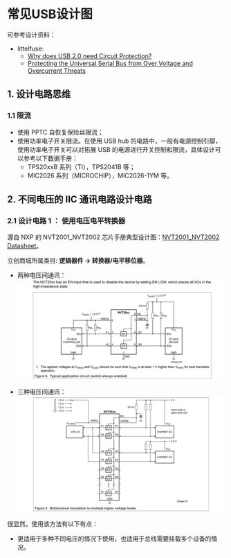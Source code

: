 # 常见USB设计图
可参考设计资料：
- littelfuse:
    - [Why does USB 2.0 need Circuit Protection?](https://www.littelfuse.com/~/media/electronics_technical/application_notes/usb/littelfuse_why_does_usb_2_0_need_circuit_protection_application_note.pdf)
    - [Protecting the Universal Serial Bus from
Over Voltage and Overcurrent Threats](https://www.littelfuse.com/~/media/electronics_technical/application_notes/usb/littelfuse_protecting_the_universal_serial_bus_from_over_voltage_and_overcurrent_application_note.pdf)
## 1. 设计电路思维
### 1.1 限流
- 使用 PPTC 自恢复保险丝限流；
- 使用功率电子开关限流。在使用 USB hub 的电路中，一般有电源控制引脚，使用功率电子开关可以对拓展 USB 的电源进行开关控制和限流，具体设计可以参考以下数据手册：
    - TPS20xxB 系列（TI），TPS2041B 等；
    - MIC2026 系列（MICROCHIP），MIC2026-1YM 等。


## 2. 不同电压的 IIC 通讯电路设计电路
### 2.1 设计电路 1 ： 使用电压电平转换器
源自 NXP 的 NVT2001_NVT2002 芯片手册典型设计图：[NVT2001_NVT2002 Datasheet](https://www.nxp.com.cn/docs/en/data-sheet/NVT2001_NVT2002.pdf)。

立创商城所属类目: **逻辑器件 -> 转换器/电平移位器**。

- 两种电压间通讯：
![不同电压的 IIC 设计图1](png/不同电压间的IIC电路设计图2-1.png)

- 三种电压间通讯：
![不同电压的 IIC 设计图2](png/不同电压间的IIC电路设计图2-2.png)

很显然，使用该方法有以下有点：
- 更适用于多种不同电压的情况下使用，也适用于总线需要挂载多个设备的情况。
    
